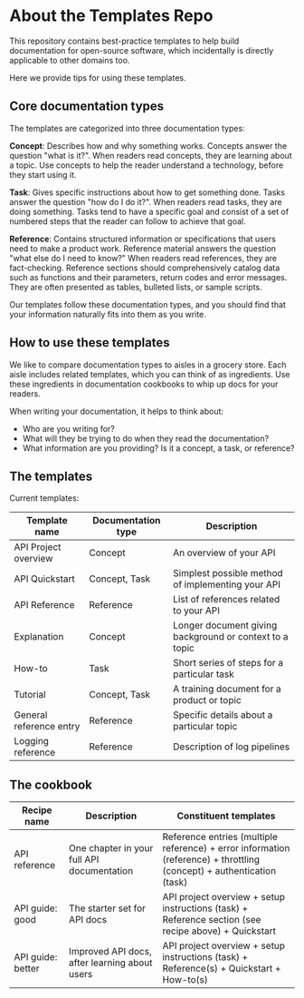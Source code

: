 # About the Templates Repo

This repository contains best-practice templates to help build documentation for open-source software, which incidentally is directly applicable to other domains too.

Here we provide tips for using these templates.


## Core documentation types

The templates are categorized into three documentation types:

**Concept**:
Describes how and why something works.
Concepts answer the question "what is it?".
When readers read concepts, they are learning about a topic.
Use concepts to help the reader understand a technology, before they start using it.

**Task**:
Gives specific instructions about how to get something done.
Tasks answer the question "how do I do it?".
When readers read tasks, they are doing something.
Tasks tend to have a specific goal and consist of a set of numbered steps that the reader can follow to achieve that goal.

**Reference**:
Contains structured information or specifications that users need to make a product work.
Reference material answers the question "what else do I need to know?"
When readers read references, they are fact-checking.
Reference sections should comprehensively catalog data such as functions and their parameters, return codes and error messages.
They are often presented as tables, bulleted lists, or sample scripts.

Our templates follow these documentation types, and you should find that your information naturally fits into them as you write.


## How to use these templates

We like to compare documentation types to aisles in a grocery store.
Each aisle includes related templates, which you can think of as ingredients.
Use these ingredients in documentation cookbooks to whip up docs for your readers.

When writing your documentation, it helps to think about:

* Who are you writing for?
* What will they be trying to do when they read the documentation?
* What information are you providing? Is it a concept, a task, or reference?


## The templates

Current templates:

| Template name | Documentation type | Description |
| ------------- | ------------------ | ----------- |
| API Project overview | Concept | An overview of your API |
| API Quickstart | Concept, Task | Simplest possible method of implementing your API |
| API Reference | Reference | List of references related to your API |
| Explanation | Concept | Longer document giving background or context to a topic |
| How-to | Task | Short series of steps for a particular task |
| Tutorial | Concept, Task | A training document for a product or topic |
| General reference entry | Reference | Specific details about a particular topic |
| Logging reference | Reference | Description of log pipelines |

## The cookbook

| Recipe name | Description |Constituent templates |
| ------- | ------- | ----------------- |
| API reference | One chapter in your full API documentation | Reference entries (multiple reference) + error information (reference) + throttling (concept) + authentication (task) |
| API guide: good | The starter set for API docs | API project overview + setup instructions (task) + Reference section (see recipe above) + Quickstart |
| API guide: better | Improved API docs, after learning about users | API project overview + setup instructions (task) + Reference(s) + Quickstart + How-to(s) |
